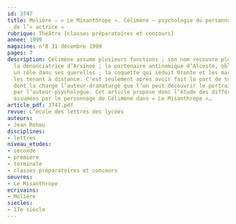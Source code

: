 ```yaml
---
id: 3747
title: Molière – « Le Misanthrope ». Célimène – psychologie du personnage et rôle
  de l’« actrice »
rubrique: Théâtre [classes préparatoires et concours]
annee: 1999
magazine: n°8 31 décembre 1999
pages: 7
description: Célimène assume plusieurs fonctions ; son nom recouvre plusieurs actants – 
  la dénonciatrice d’Arsinoé ; la partenaire antinomique d’Alceste, obligée de jouer
  un rôle dans ses querelles ; la coquette qui séduit Oronte et les marquis tout en
  les tenant à distance. C’est seulement après avoir fait la part de tous ces rôles
  dont la charge l’auteur-dramaturge que l’on peut découvrir le portrait du personnage
  par l’auteur-psychologue. Cet article propose donc l’étude des différentes fonctions
  assumées par le personnage de Célimène dans « Le Misanthrope »…
article_pdf: 3747.pdf
revue: L’école des lettres des lycées
auteurs:
- Jean Rohou
disciplines:
- lettres
niveau_etudes:
- seconde
- première
- terminale
- classes préparatoires et concours
oeuvres:
- Le Misanthrope
ecrivains:
- Molière
siecles:
- 17e siècle
---
```

